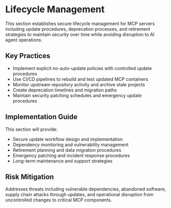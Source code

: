 # Lifecycle Management

This section establishes secure lifecycle management for MCP servers including update procedures, deprecation processes, and retirement strategies to maintain security over time while avoiding disruption to AI agent operations.

## Key Practices

- Implement explicit no-auto-update policies with controlled update procedures
- Use CI/CD pipelines to rebuild and test updated MCP containers
- Monitor upstream repository activity and archive stale projects
- Create deprecation timelines and migration paths
- Maintain security patching schedules and emergency update procedures

## Implementation Guide

This section will provide:
- Secure update workflow design and implementation
- Dependency monitoring and vulnerability management
- Retirement planning and data migration procedures
- Emergency patching and incident response procedures
- Long-term maintenance and support strategies

## Risk Mitigation

Addresses threats including vulnerable dependencies, abandoned software, supply chain attacks through updates, and operational disruption from uncontrolled changes to critical MCP components.
